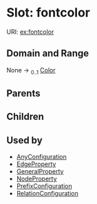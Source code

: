 
# Slot: fontcolor




URI: [ex:fontcolor](https://w3id.org/kgviz/fontcolor)


## Domain and Range

None &#8594;  <sub>0..1</sub> [Color](types/Color.md)

## Parents


## Children


## Used by

 * [AnyConfiguration](AnyConfiguration.md)
 * [EdgeProperty](EdgeProperty.md)
 * [GeneralProperty](GeneralProperty.md)
 * [NodeProperty](NodeProperty.md)
 * [PrefixConfiguration](PrefixConfiguration.md)
 * [RelationConfiguration](RelationConfiguration.md)
